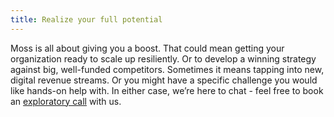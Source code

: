 ```yaml
---
title: Realize your full potential
---
```


Moss is all about giving you a boost. That could mean getting your organization ready to scale up resiliently. Or to develop a winning strategy against big, well-funded competitors. Sometimes it means tapping into new, digital revenue streams. Or you might have a specific challenge you would like hands-on help with. In either case, we’re here to chat - feel free to book an [exploratory call](/) with us.
